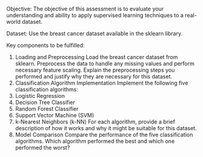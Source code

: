 Objective:
The objective of this assessment is to evaluate your understanding and ability to apply supervised learning techniques to a real-world dataset.

Dataset:
Use the breast cancer dataset available in the sklearn library.

Key components to be fulfilled:

1. Loading and Preprocessing
Load the breast cancer dataset from sklearn.
Preprocess the data to handle any missing values and perform necessary feature scaling.
Explain the preprocessing steps you performed and justify why they are necessary for this dataset.
2. Classification Algorithm Implementation 
Implement the following five classification algorithms:
1. Logistic Regression
2. Decision Tree Classifier
3. Random Forest Classifier
4. Support Vector Machine (SVM)
5. k-Nearest Neighbors (k-NN)
For each algorithm, provide a brief description of how it works and why it might be suitable for this dataset.
3. Model Comparison 
Compare the performance of the five classification algorithms.
Which algorithm performed the best and which one performed the worst?
